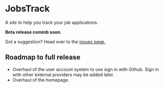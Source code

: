 # JobsTrack

A site to help you track your job applications.

**Beta release cominb soon.**

Got a suggestion? Head over to the [issues page.](https://github.com/max8539/jobstrack/issues)


## Roadmap to full release

- Overhaul of the user account system to use sign in with Github. Sign in with other external providers may be added later.
- Overhaul of the homepage.


